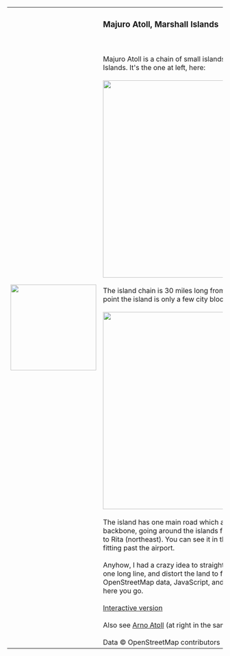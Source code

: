 <table><tr><td style="width:200px;">
<img src="http://i.imgur.com/0G8VC.png" width="200" style="width:200px;"/>
</td>
<td style="vertical-align:top;">

<h3>Majuro Atoll, Marshall Islands</h3>
<br/><br/>
Majuro Atoll is a chain of small islands in the Marshall Islands.  It's the one at left, here:
<br/><br/>
<img src="http://eoimages.gsfc.nasa.gov/images/imagerecords/8000/8080/arnoatoll_l7_2000137.jpg" width="460"/>
<br/><br/>
The island chain is 30 miles long from tip to tip, but at any point the island is only a few city blocks wide, or thinner.
<br/><br/>
<img src="http://www.global-greenhouse-warming.com/images/MajuroInternationalAirport.jpg" width="460"/>
<br/><br/>
The island has one main road which acts as sort of a backbone, going around the islands from Laura (northwest) to Rita (northeast).  You can see it in that picture, just barely fitting past the airport.
<br/><br/>
Anyhow, I had a crazy idea to straighten out the road into one long line, and distort the land to fit that outline using OpenStreetMap data, JavaScript, and HTML5 Canvas. And here you go.
<br/><br/>
<a href="http://mapmeld.github.com/Majuro-Marshall-Islands/">Interactive version</a>
<br/><br/>
Also see <a href="http://mapmeld.github.com/Majuro-Marshall-Islands/arno.html">Arno Atoll</a> (at right in the same satellite photo)
<br/><br/>
Data &copy; OpenStreetMap contributors
</td>
</tr></table>